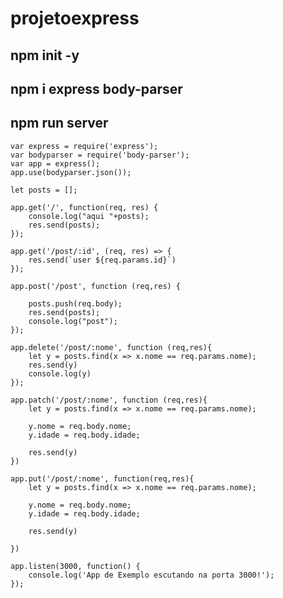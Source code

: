 # projetoexpress

## npm init -y
## npm i express body-parser
## npm run server


    var express = require('express');
    var bodyparser = require('body-parser');
    var app = express();
    app.use(bodyparser.json());

    let posts = [];

    app.get('/', function(req, res) {
        console.log("aqui "+posts);
        res.send(posts);
    });

    app.get('/post/:id', (req, res) => {
        res.send(`user ${req.params.id}`)
    });

    app.post('/post', function (req,res) {
    
        posts.push(req.body);
        res.send(posts);
        console.log("post");
    });

    app.delete('/post/:nome', function (req,res){
        let y = posts.find(x => x.nome == req.params.nome);
        res.send(y)
        console.log(y)
    });

    app.patch('/post/:nome', function (req,res){
        let y = posts.find(x => x.nome == req.params.nome);

        y.nome = req.body.nome;
        y.idade = req.body.idade;

        res.send(y)
    })

    app.put('/post/:nome', function(req,res){
        let y = posts.find(x => x.nome == req.params.nome);

        y.nome = req.body.nome;
        y.idade = req.body.idade;

        res.send(y)

    })

    app.listen(3000, function() {
        console.log('App de Exemplo escutando na porta 3000!');
    });
